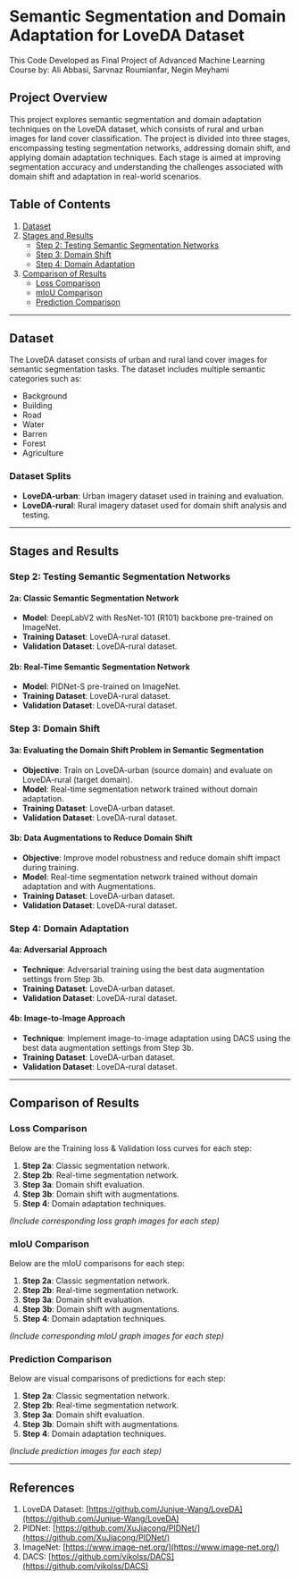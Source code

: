 # Semantic Segmentation and Domain Adaptation for LoveDA Dataset
This Code Developed as Final Project of Advanced Machine Learning Course by: Ali Abbasi, Sarvnaz Roumianfar, Negin Meyhami

## Project Overview
This project explores semantic segmentation and domain adaptation techniques on the LoveDA dataset, which consists of rural and urban images for land cover classification. The project is divided into three stages, encompassing testing segmentation networks, addressing domain shift, and applying domain adaptation techniques. Each stage is aimed at improving segmentation accuracy and understanding the challenges associated with domain shift and adaptation in real-world scenarios.

## Table of Contents
1. [Dataset](#dataset)
2. [Stages and Results](#stages-and-results)
   - [Step 2: Testing Semantic Segmentation Networks](#step-2-testing-semantic-segmentation-networks)
   - [Step 3: Domain Shift](#step-3-domain-shift)
   - [Step 4: Domain Adaptation](#step-4-domain-adaptation)
3. [Comparison of Results](#comparison-of-results)
   - [Loss Comparison](#loss-comparison)
   - [mIoU Comparison](#miou-comparison)
   - [Prediction Comparison](#prediction-comparison)

---

## Dataset

The LoveDA dataset consists of urban and rural land cover images for semantic segmentation tasks. The dataset includes multiple semantic categories such as:
- Background
- Building
- Road
- Water
- Barren
- Forest
- Agriculture

### Dataset Splits
- **LoveDA-urban**: Urban imagery dataset used in training and evaluation.
- **LoveDA-rural**: Rural imagery dataset used for domain shift analysis and testing.

---

## Stages and Results

### Step 2: Testing Semantic Segmentation Networks

#### 2a: Classic Semantic Segmentation Network
- **Model**: DeepLabV2 with ResNet-101 (R101) backbone pre-trained on ImageNet.
- **Training Dataset**: LoveDA-rural dataset.
- **Validation Dataset**: LoveDA-rural dataset.


#### 2b: Real-Time Semantic Segmentation Network
- **Model**: PIDNet-S pre-trained on ImageNet.
- **Training Dataset**: LoveDA-rural dataset.
- **Validation Dataset**: LoveDA-rural dataset.

### Step 3: Domain Shift
#### 3a: Evaluating the Domain Shift Problem in Semantic Segmentation
- **Objective**: Train on LoveDA-urban (source domain) and evaluate on LoveDA-rural (target domain).
- **Model**: Real-time segmentation network trained without domain adaptation.
- **Training Dataset**: LoveDA-urban dataset.
- **Validation Dataset**: LoveDA-rural dataset.

#### 3b: Data Augmentations to Reduce Domain Shift
- **Objective**: Improve model robustness and reduce domain shift impact during training.
- **Model**: Real-time segmentation network trained without domain adaptation and with Augmentations.
- **Training Dataset**: LoveDA-urban dataset.
- **Validation Dataset**: LoveDA-rural dataset.

### Step 4: Domain Adaptation
#### 4a: Adversarial Approach
- **Technique**: Adversarial training using the best data augmentation settings from Step 3b.
- **Training Dataset**: LoveDA-urban dataset.
- **Validation Dataset**: LoveDA-rural dataset.

#### 4b: Image-to-Image Approach
- **Technique**: Implement image-to-image adaptation using DACS using the best data augmentation settings from Step 3b.
- **Training Dataset**: LoveDA-urban dataset.
- **Validation Dataset**: LoveDA-rural dataset.

---

## Comparison of Results

### Loss Comparison
Below are the Training loss & Validation loss curves for each step:
1. **Step 2a**: Classic segmentation network.
2. **Step 2b**: Real-time segmentation network.
3. **Step 3a**: Domain shift evaluation.
4. **Step 3b**: Domain shift with augmentations.
5. **Step 4**: Domain adaptation techniques.

*(Include corresponding loss graph images for each step)*

### mIoU Comparison
Below are the mIoU comparisons for each step:
1. **Step 2a**: Classic segmentation network.
2. **Step 2b**: Real-time segmentation network.
3. **Step 3a**: Domain shift evaluation.
4. **Step 3b**: Domain shift with augmentations.
5. **Step 4**: Domain adaptation techniques.

*(Include corresponding mIoU graph images for each step)*

### Prediction Comparison
Below are visual comparisons of predictions for each step:
1. **Step 2a**: Classic segmentation network.
2. **Step 2b**: Real-time segmentation network.
3. **Step 3a**: Domain shift evaluation.
4. **Step 3b**: Domain shift with augmentations.
5. **Step 4**: Domain adaptation techniques.

*(Include prediction images for each step)*

---

## References
1. LoveDA Dataset: [https://github.com/Junjue-Wang/LoveDA](https://github.com/Junjue-Wang/LoveDA)
3. PIDNet: [https://github.com/XuJiacong/PIDNet/](https://github.com/XuJiacong/PIDNet/)
4. ImageNet: [https://www.image-net.org/](https://www.image-net.org/)
5. DACS: [https://github.com/vikolss/DACS](https://github.com/vikolss/DACS)


